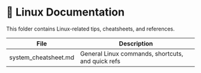 # 🐧 Linux Documentation

This folder contains Linux-related tips, cheatsheets, and references.

| File                 | Description                                       |
|----------------------|---------------------------------------------------|
| system_cheatsheet.md | General Linux commands, shortcuts, and quick refs |
